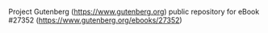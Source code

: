 Project Gutenberg (https://www.gutenberg.org) public repository for eBook #27352 (https://www.gutenberg.org/ebooks/27352)
